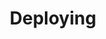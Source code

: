 ﻿---
title: "Deploying"
toc: true
tag: developers
category: "SDK"
menus: 
    sdkpostrequisite:
        title: "Deploying"
        weight: 7
        icon: fa fa-file-word-o
        identifier: sdkpostrequisitedeploying
---